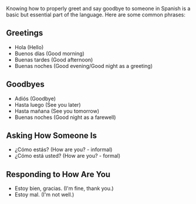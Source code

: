 Knowing how to properly greet and say goodbye to someone in Spanish is a basic but essential part of the language. Here are some common phrases:

## Greetings

- Hola (Hello)
- Buenos días (Good morning)
- Buenas tardes (Good afternoon)
- Buenas noches (Good evening/Good night as a greeting)

## Goodbyes

- Adiós (Goodbye)
- Hasta luego (See you later)
- Hasta mañana (See you tomorrow)
- Buenas noches (Good night as a farewell)

## Asking How Someone Is

- ¿Cómo estás? (How are you? - informal)
- ¿Cómo está usted? (How are you? - formal)

## Responding to How Are You

- Estoy bien, gracias. (I'm fine, thank you.)
- Estoy mal. (I'm not well.)